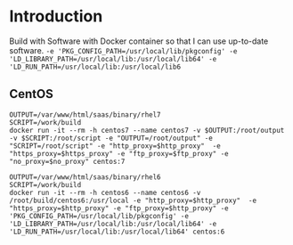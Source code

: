# Introduction #

Build with Software with Docker container so that I can use up-to-date software.
`-e 'PKG_CONFIG_PATH=/usr/local/lib/pkgconfig' -e 'LD_LIBRARY_PATH=/usr/local/lib:/usr/local/lib64' -e 'LD_RUN_PATH=/usr/local/lib:/usr/local/lib6`

## CentOS

```shell
OUTPUT=/var/www/html/saas/binary/rhel7
SCRIPT=/work/build
docker run -it --rm -h centos7 --name centos7 -v $OUTPUT:/root/output -v $SCRIPT:/root/script -e "OUTPUT=/root/output" -e "SCRIPT=/root/script" -e "http_proxy=$http_proxy"  -e "https_proxy=$https_proxy" -e "ftp_proxy=$ftp_proxy" -e "no_proxy=$no_proxy" centos:7
```

```shell
OUTPUT=/var/www/html/saas/binary/rhel6
SCRIPT=/work/build
docker run -it --rm -h centos6 --name centos6 -v /root/build/centos6:/usr/local -e "http_proxy=$http_proxy"  -e "https_proxy=$http_proxy" -e "ftp_proxy=$http_proxy" -e 'PKG_CONFIG_PATH=/usr/local/lib/pkgconfig' -e 'LD_LIBRARY_PATH=/usr/local/lib:/usr/local/lib64' -e 'LD_RUN_PATH=/usr/local/lib:/usr/local/lib64' centos:6
```
